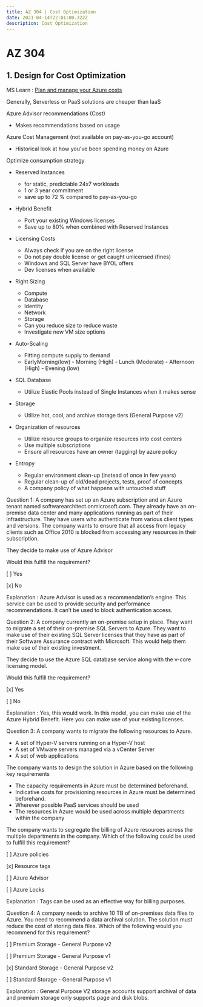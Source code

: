 ```yaml
---
title: AZ 304 | Cost Optimization
date: 2021-04-14T22:01:00.322Z
description: Cost Optimization
---
```

# AZ 304

## 1. Design for Cost Optimization

MS Learn : [Plan and manage your Azure costs](https://docs.microsoft.com/en-us/learn/modules/plan-manage-azure-costs/)

Generally, Serverless or PaaS solutions are cheaper than IaaS

Azure Advisor recommendations (Cost)

* Makes recommendations based on usage 

Azure Cost Management (not available on pay-as-you-go account)

* Historical look at how you've been spending money on Azure 

Optimize consumption strategy 

* Reserved Instances 

  * for static, predictable 24x7 workloads
  * 1 or 3 year commitment
  * save up to 72 % compared to pay-as-you-go
* Hybrid Benefit 

  * Port your existing Windows licenses
  * Save up to 80% when combined with Reserved Instances 
* Licensing Costs 

  * Always check if you are on the right license 
  * Do not pay double license or get caught unlicensed (fines)
  * Windows and SQL Server have BYOL offers
  * Dev licenses when available 
* Right Sizing 

  * Compute
  * Database
  * Identity 
  * Network
  * Storage 
  * Can you reduce size to reduce waste
  * Investigate new VM size options 
* Auto-Scaling 

  * Fitting compute supply to demand
  * EarlyMorning(low) - Morning (High) - Lunch (Moderate) - Afternoon (High) - Evening (low)
* SQL Database 

  * Utilize Elastic Pools instead of Single Instances when it makes sense
* Storage 

  * Utilize hot, cool, and archive storage tiers (General Purpose v2)
* Organization of resources 

  * Utilize resource groups to organize resources into cost centers 
  * Use multiple subscriptions 
  * Ensure all resources have an owner (tagging) by azure policy
* Entropy 

  * Regular environment clean-up (instead of once in few years)
  * Regular clean-up of old/dead projects, tests, proof of concepts
  * A company policy of what happens with untouched stuff

Question 1: A company has set up an Azure subscription and an Azure tenant named softwarearchitect.onmicrosoft.com. They already have an on-premise data center and many applications running as part of their infrastructure. They have users who authenticate from various client types and versions. The company wants to ensure that all access from legacy clients such as Office 2010 is blocked from accessing any resources in their subscription.

They decide to make use of Azure Advisor

Would this fulfill the requirement?

\[ ] Yes  

\[x] No

Explanation : Azure Advisor is used as a recommendation’s engine. This service can be used to provide security and performance recommendations. It can’t be used to block authentication access.

Question 2: A company currently an on-premise setup in place. They want to migrate a set of their on-premise SQL Servers to Azure. They want to make use of their existing SQL Server licenses that they have as part of their Software Assurance contract with Microsoft. This would help them make use of their existing investment.

They decide to use the Azure SQL database service along with the v-core licensing model.

Would this fulfill the requirement?

\[x] Yes  

\[ ] No

Explanation : Yes, this would work. In this model, you can make use of the Azure Hybrid Benefit. Here you can make use of your existing licenses.

Question 3: A company wants to migrate the following resources to Azure.

* A set of Hyper-V servers running on a Hyper-V host
* A set of VMware servers managed via a vCenter Server
* A set of web applications

The company wants to design the solution in Azure based on the following key requirements

* The capacity requirements in Azure must be determined beforehand.
* Indicative costs for provisioning resources in Azure must be determined beforehand.
* Wherever possible PaaS services should be used
* The resources in Azure would be used across multiple departments within the company

The company wants to segregate the billing of Azure resources across the multiple departments in the company. Which of the following could be used to fulfill this requirement?

\[ ] Azure policies  

\[x] Resource tags 

\[ ] Azure Advisor 

\[ ] Azure Locks

Explanation : Tags can be used as an effective way for billing purposes.

Question 4: A company needs to archive 10 TB of on-premises data files to Azure. You need to recommend a data archival solution. The solution must reduce the cost of storing data files. Which of the following would you recommend for this requirement?

\[ ] Premium Storage - General Purpose v2 

\[ ] Premium Storage - General Purpose v1

\[x] Standard Storage - General Purpose v2 

\[ ] Standard Storage - General Purpose v1

Explanation : General Purpose V2 storage accounts support archival of data and premium storage only supports page and disk blobs.